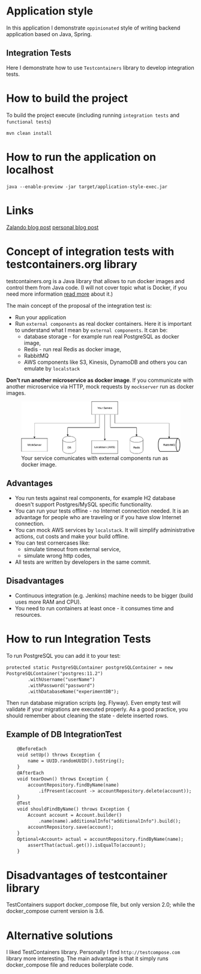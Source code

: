 # Application style 
In this application I demonstrate `oppinionated` style of writing backend application based on Java, Spring. 

## Integration Tests
Here I demonstrate how to use `Testcontainers` library to develop integration tests. 

# How to build the project 
To build the project execute (including running `integration tests` and `functional tests`)
```
mvn clean install
```

# How to run the application on localhost
```
java --enable-preview -jar target/application-style-exec.jar
```


# Links
[Zalando blog post](https://engineering.zalando.com/posts/2021/02/integration-tests-with-testcontainers.html)
[personal blog post](https://marekhudyma.com/tests/2018/12/01/integration-tests-with-testcontainers.html)


# Concept of integration tests with testcontainers.org library
testcontainers.org  is a Java library that allows to run docker images and control them from Java code.  (I will not cover topic what is Docker, if you need more information <a href="https://en.wikipedia.org/wiki/Docker_(software)">read more</a> about it.)

The main concept of the proposal of the integration test is:
* Run your application
* Run ```external components``` as real docker containers. Here it is important to understand what I mean by ```external components```. It can be:
    * database storage - for example run real PostgreSQL as docker image,
    * Redis - run real Redis as docker image,
    * RabbitMQ
    * AWS components like S3, Kinesis, DynamoDB and others you can emulate by ```localstack```

**Don't run another microservice as docker image**. If you communicate with another microservice via HTTP, mock requests by ```mockserver``` run as docker images.

<figure>
  <img src="/assets/concept.jpg" alt="Concept"> 
  <figcaption>Your service comunicates with external components run as docker image. </figcaption>
</figure>


## Advantages

* You run tests against real components, for example H2 database doesn't support Postgres/MySQL specific functionality.
* You can run your tests offline - no Internet connection needed. It is an advantage for people who are traveling or if you have slow Internet connection.
* You can mock AWS services by ```localstack```. It will simplify administrative actions, cut costs and make your build offline.
* You can test cornercases like:
    * simulate timeout from external service,
    * simulate wrong http codes,
* All tests are written by developers in the same commit.

## Disadvantages
* Continuous integration (e.g. Jenkins) machine needs to be bigger (build uses more RAM and CPU).
* You need to run containers at least once - it consumes time and resources.

# How to run Integration Tests

To run PostgreSQL you can add it to your test:
```
protected static PostgreSQLContainer postgreSQLContainer = new PostgreSQLContainer("postgres:11.2")
        .withUsername("userName")
        .withPassword("password")
        .withDatabaseName("experimentDB");
```
Then run database migration scripts (eg. Flyway). Even empty test will validate if your migrations are executed properly.
As a good practice, you should remember about cleaning the state - delete inserted rows.

## Example of DB IntegrationTest
```
    @BeforeEach
    void setUp() throws Exception {
        name = UUID.randomUUID().toString();
    }
    @AfterEach
    void tearDown() throws Exception {
        accountRepository.findByName(name)
            .ifPresent(account -> accountRepository.delete(account));
    }
    @Test
    void shouldFindByName() throws Exception {
        Account account = Account.builder()
            .name(name).additionalInfo("additionalInfo").build();
        accountRepository.save(account);
    }
    Optional<Account> actual = accountRepository.findByName(name);
        assertThat(actual.get()).isEqualTo(account);
    }
```

# Disadvantages of testcontainer library
TestContainers support docker_compose file, but only version 2.0; while the docker_compose current version is 3.6.

# Alternative solutions
I liked TestContainers library. Personally I find `http://testcompose.com` library more interesting.
The main advantage is that it simply runs docker_compose file and reduces boilerplate code.
